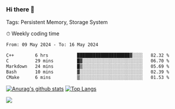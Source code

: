 ### Hi there 👋

Tags: Persistent Memory, Storage System

<!--

[![Anurag's github stats](https://github-readme-stats.vercel.app/api?username=wwyf)](https://github.com/anuraghazra/github-readme-stats)

[![Anurag's github stats](https://github-readme-stats.vercel.app/api?username=wwyf&count_private=true)](https://github.com/anuraghazra/github-readme-stats)


[![Top Langs](https://github-readme-stats.vercel.app/api/top-langs/?username=wwyf&count_private=true&&hide=jupyter%20notebook,html)](https://github.com/anuraghazra/github-readme-stats)



-->


⏱ Weekly coding time

<!--START_SECTION:waka-->

```txt
From: 09 May 2024 - To: 16 May 2024

C++        6 hrs           ████████████████████▓░░░░   82.32 %
C          29 mins         █▓░░░░░░░░░░░░░░░░░░░░░░░   06.70 %
Markdown   24 mins         █▒░░░░░░░░░░░░░░░░░░░░░░░   05.69 %
Bash       10 mins         ▓░░░░░░░░░░░░░░░░░░░░░░░░   02.39 %
CMake      6 mins          ▒░░░░░░░░░░░░░░░░░░░░░░░░   01.53 %
```

<!--END_SECTION:waka-->



[![Anurag's github stats](https://github-readme-stats.vercel.app/api?username=wwyf&count_private=true&show_icons=true&hide_border=true)](https://github.com/anuraghazra/github-readme-stats) [![Top Langs](https://github-readme-stats.vercel.app/api/top-langs/?username=wwyf&count_private=true&hide=jupyter%20notebook,html,OpenEdge%20ABL&langs_count=10&layout=compact&hide_border=true)](https://github.com/anuraghazra/github-readme-stats)

<!--

[![willianrod's wakatime stats](https://github-readme-stats.vercel.app/api/wakatime?username=wwyf)](https://github.com/anuraghazra/github-readme-stats)


-->

![](https://hit.yhype.me/github/profile?user_id=23121291)
